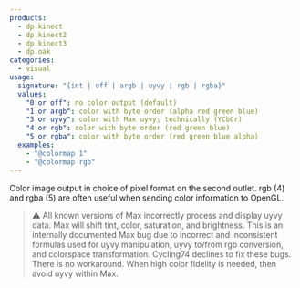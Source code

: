 ```yaml
---
products:
  - dp.kinect
  - dp.kinect2
  - dp.kinect3
  - dp.oak
categories:
  - visual
usage:
  signature: "{int | off | argb | uyvy | rgb | rgba}"
  values:
    "0 or off": no color output (default)
    "1 or argb": color with byte order (alpha red green blue)
    "3 or uyvy": color with Max uyvy; technically (YCbCr)
    "4 or rgb": color with byte order (red green blue)
    "5 or rgba": color with byte order (red green blue alpha)  
  examples:
    - "@colormap 1"
    - "@colormap rgb"
---
```


Color image output in choice of pixel format on the second outlet.
rgb (4) and rgba (5) are often useful when sending color information to OpenGL.

> :warning: All known versions of Max incorrectly process and display uyvy data.
> Max will shift tint, color, saturation, and brightness. This is an internally
> documented Max bug due to incorrect and inconsistent formulas used for uyvy
> manipulation, uyvy to/from rgb conversion, and colorspace transformation.
> Cycling74 declines to fix these bugs. There is no workaround.
> When high color fidelity is needed, then avoid uyvy within Max.
